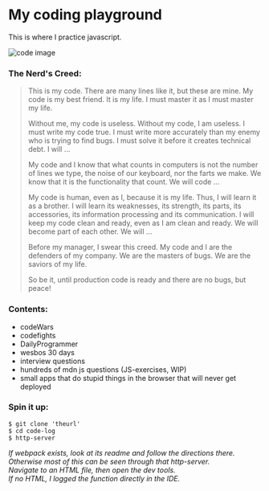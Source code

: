 # My coding playground
This is where I practice javascript.

![code image](https://sg.fiverrcdn.com/photos/111093480/original/b80ac286d071ddfcfbaef6cf921e24221224841e.png?1525029870)

### The Nerd's Creed:
>
>This is my code. There are many lines like it, but these are mine.
My code is my best friend. It is my life. I must master it as I must master my life.
>
>Without me, my code is useless. Without my code, I am useless. I must write my code true. I must write more accurately than my enemy who is trying to find bugs. I must solve it before it creates technical debt. I will ...
>
>My code and I know that what counts in computers is not the number of lines we type, the noise of our keyboard, nor the farts we make. We know that it is the functionality that count. We will code ...
>
>My code is human, even as I, because it is my life. Thus, I will learn it as a brother. I will learn its weaknesses, its strength, its parts, its accessories, its information processing and its communication. I will keep my code clean and ready, even as I am clean and ready. We will become part of each other. We will ...
>
>Before my manager, I swear this creed. My code and I are the defenders of my company. We are the masters of bugs. We are the saviors of my life.
>
>So be it, until production code is ready and there are no bugs, but peace!

### Contents:
- codeWars
- codefights
- DailyProgrammer
- wesbos 30 days
- interview questions
- hundreds of mdn js questions (JS-exercises, WIP)
- small apps that do stupid things in the browser that will never get deployed

### Spin it up:

```
$ git clone 'theurl'
$ cd code-log
$ http-server
```

*If webpack exists, look at its readme and follow the directions there.*  
*Otherwise most of this can be seen through that http-server.*  
*Navigate to an HTML file, then open the dev tools.*  
*If no HTML, I logged the function directly in the IDE.*  
